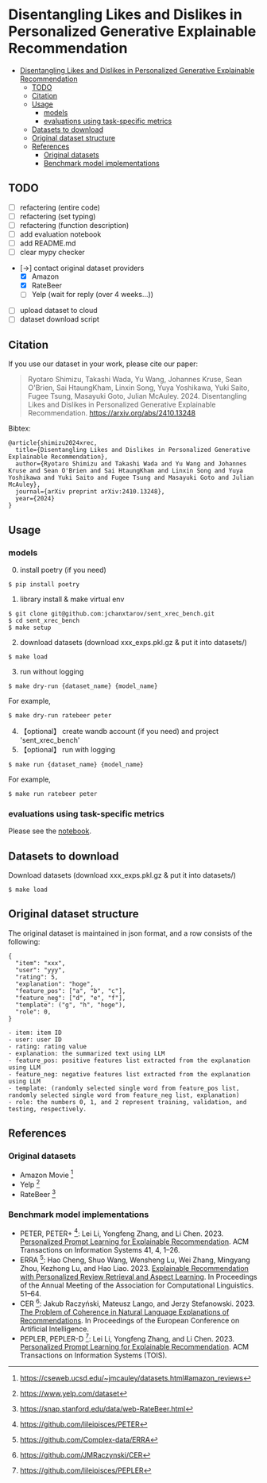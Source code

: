 # Disentangling Likes and Dislikes in Personalized Generative Explainable Recommendation

- [Disentangling Likes and Dislikes in Personalized Generative Explainable Recommendation](#disentangling-likes-and-dislikes-in-personalized-generative-explainable-recommendation)
  - [TODO](#todo)
  - [Citation](#citation)
  - [Usage](#usage)
    - [models](#models)
    - [evaluations using task-specific metrics](#evaluations-using-task-specific-metrics)
  - [Datasets to download](#datasets-to-download)
  - [Original dataset structure](#original-dataset-structure)
  - [References](#references)
    - [Original datasets](#original-datasets)
    - [Benchmark model implementations](#benchmark-model-implementations)


## TODO

- [ ] refactering (entire code)
- [ ] refactering (set typing)
- [ ] refactering (function description)
- [ ] add evaluation notebook
- [ ] add README.md
- [ ] clear mypy checker
- [->] contact original dataset providers
  - [x] Amazon
  - [x] RateBeer
  - [ ] Yelp (wait for reply (over 4 weeks...))
- [ ] upload dataset to cloud
- [ ] dataset download script

## Citation
If you use our dataset in your work, please cite our paper:

> Ryotaro Shimizu, Takashi Wada, Yu Wang, Johannes Kruse, Sean O'Brien, Sai HtaungKham, Linxin Song, Yuya Yoshikawa, Yuki Saito, Fugee Tsung, Masayuki Goto, Julian McAuley. 2024. Disentangling Likes and Dislikes in Personalized Generative Explainable Recommendation. https://arxiv.org/abs/2410.13248

Bibtex:
```
@article{shimizu2024xrec,
  title={Disentangling Likes and Dislikes in Personalized Generative Explainable Recommendation},
  author={Ryotaro Shimizu and Takashi Wada and Yu Wang and Johannes Kruse and Sean O'Brien and Sai HtaungKham and Linxin Song and Yuya Yoshikawa and Yuki Saito and Fugee Tsung and Masayuki Goto and Julian McAuley},
  journal={arXiv preprint arXiv:2410.13248},
  year={2024}
}
```

## Usage

### models

0. install poetry (if you need)
```
$ pip install poetry
```
1. library install & make virtual env
```
$ git clone git@github.com:jchanxtarov/sent_xrec_bench.git
$ cd sent_xrec_bench
$ make setup
```
2. download datasets (download xxx_exps.pkl.gz & put it into datasets/)
```
$ make load
```
3. run without logging
```
$ make dry-run {dataset_name} {model_name}
```
For example,
```
$ make dry-run ratebeer peter
```
4. 【optional】 create wandb account (if you need) and project 'sent_xrec_bench'
5. 【optional】 run with logging
```
$ make run {dataset_name} {model_name}
```
For example,
```
$ make run ratebeer peter
```

### evaluations using task-specific metrics

Please see the [notebook](https://github.com/jchanxtarov/sent_xrec_bench/blob/main/src/evals/evaluation.ipynb).

## Datasets to download

Download datasets (download xxx_exps.pkl.gz & put it into datasets/)
```
$ make load
```


## Original dataset structure

The original dataset is maintained in json format, and a row consists of the following:
```
{
  "item": "xxx",
  "user": "yyy",
  "rating": 5,
  "explanation": "hoge",
  "feature_pos": ["a", "b", "c"],
  "feature_neg": ["d", "e", "f"],
  "template": ("g", "h", "hoge"),
  "role": 0,
}
```

```
- item: item ID
- user: user ID
- rating: rating value
- explanation: the summarized text using LLM
- feature_pos: positive features list extracted from the explanation using LLM
- feature_neg: negative features list extracted from the explanation using LLM
- template: (randomly selected single word from feature_pos list, randomly selected single word from feature_neg list, explanation)
- role: the numbers 0, 1, and 2 represent training, validation, and testing, respectively.
```


## References

### Original datasets

- Amazon Movie [^1]
- Yelp [^2]
- RateBeer [^3]
  
[^1]: https://cseweb.ucsd.edu/~jmcauley/datasets.html#amazon_reviews
[^2]: https://www.yelp.com/dataset
[^3]: https://snap.stanford.edu/data/web-RateBeer.html


### Benchmark model implementations

- PETER, PETER+ [^4]: Lei Li, Yongfeng Zhang, and Li Chen. 2023. [Personalized Prompt Learning for Explainable Recommendation](https://dl.acm.org/doi/10.1145/3580488). ACM Transactions on Information Systems 41, 4, 1–26.
- ERRA [^5]: Hao Cheng, Shuo Wang, Wensheng Lu, Wei Zhang, Mingyang Zhou, Kezhong Lu, and Hao Liao. 2023. [Explainable Recommendation with Personalized Review Retrieval and Aspect Learning](https://aclanthology.org/2023.acl-long.4.pdf). In Proceedings of the Annual Meeting of the Association for Computational Linguistics. 51–64.
- CER [^6]: Jakub Raczyński, Mateusz Lango, and Jerzy Stefanowski. 2023. [The Problem of Coherence in Natural Language Explanations of Recommendations](https://arxiv.org/abs/2312.11356). In Proceedings of the European Conference on Artificial Intelligence.
- PEPLER, PEPLER-D [^7]: Lei Li, Yongfeng Zhang, and Li Chen. 2023. [Personalized Prompt Learning for Explainable Recommendation](https://dl.acm.org/doi/10.1145/3580488). ACM Transactions on Information Systems (TOIS).

[^4]: https://github.com/lileipisces/PETER
[^5]: https://github.com/Complex-data/ERRA
[^6]: https://github.com/JMRaczynski/CER
[^7]: https://github.com/lileipisces/PEPLER